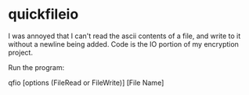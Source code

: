 # quickfileio
I was annoyed that I can't read the ascii contents of a file, and write to it without a newline being added.
Code is the IO portion of my encryption project.

Run the program:

qfio [options (FileRead or FileWrite)] [File Name]
